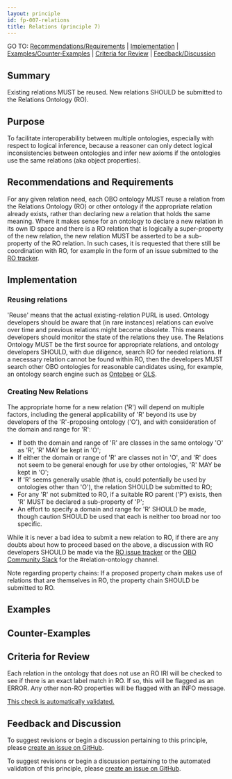 ```yaml
---
layout: principle
id: fp-007-relations
title: Relations (principle 7)
---
```

GO TO: [Recommendations/Requirements](#recommendations-and-requirements) &#124; [Implementation](#implementation) &#124; [Examples/Counter&#8209;Examples](#examples) &#124; [Criteria&nbsp;for&nbsp;Review](#criteria-for-review) &#124; [Feedback/Discussion](#feedback-and-discussion)

## Summary

Existing relations MUST be reused. New relations SHOULD be submitted to the Relations Ontology (RO).

## Purpose

To facilitate interoperability between multiple ontologies, especially with respect to logical inference, because a reasoner can only detect logical inconsistencies between ontologies and infer new axioms if the ontologies use the same relations (aka object properties).

## Recommendations and Requirements

For any given relation need, each OBO ontology MUST reuse a relation from the Relations Ontology (RO) or other ontology if the appropriate relation already exists,
rather than declaring new a relation that holds the same meaning. Where it makes sense for an ontology to declare a new relation in
its own ID space and there is a RO relation that is logically a super-property of the new relation, the new relation MUST be asserted to be
a sub-property of the RO relation. In such cases, it is requested that there still be coordination with RO, for example in the form of an issue
submitted to the [RO tracker](https://github.com/oborel/obo-relations/issues).

## Implementation

### Reusing relations
'Reuse' means that the actual existing-relation PURL is used. Ontology developers should be aware that (in rare instances) relations can evolve over time and previous relations might become obsolete. This means developers should monitor the state of the relations they use. The Relations Ontology MUST be the first source for appropriate relations, and ontology developers SHOULD, with due diligence, search RO for needed relations. If a necessary relation cannot be found within RO, then the developers MUST search other OBO ontologies for reasonable candidates using, for example, an ontology search engine such as [Ontobee](https://ontobee.org/) or [OLS](https://www.ebi.ac.uk/ols4/).

### Creating New Relations
The appropriate home for a new relation ('R') will depend on multiple factors, including the general applicability of 'R' beyond its use by developers of the 'R'-proposing ontology ('O'), and with consideration of the domain and range for 'R':
- If both the domain and range of 'R' are classes in the same ontology 'O' as 'R', 'R' MAY be kept in 'O';
- If either the domain or range of 'R' are classes not in 'O', and 'R' does not seem to be general enough for use by other ontologies, 'R' MAY be kept in 'O';
- If 'R' seems generally usable (that is, could potentially be used by ontologies other than 'O'), the relation SHOULD be submitted to RO;
- For any 'R' not submitted to RO, if a suitable RO parent ('P') exists, then 'R' MUST be declared a sub-property of 'P';
- An effort to specify a domain and range for 'R' SHOULD be made, though caution SHOULD be used that each is neither too broad nor too specific.

While it is never a bad idea to submit a new relation to RO, if there are any doubts about how to proceed based on the above, a discussion with RO developers SHOULD be made via the [RO issue tracker](https://github.com/oborel/obo-relations/issues) or the [OBO Community  Slack](https://obo-communitygroup.slack.com) for the #relation-ontology channel.

Note regarding property chains: If a proposed property chain makes use of relations that are themselves in RO, the property chain SHOULD be submitted to RO.

## Examples

## Counter-Examples

## Criteria for Review

Each relation in the ontology that does not use an RO IRI will be checked to see if there is an exact label match in RO. If so, this will be flagged as an ERROR. Any other non-RO properties will be flagged with an INFO message.

[This check is automatically validated.](checks/fp_007)

## Feedback and Discussion

To suggest revisions or begin a discussion pertaining to this principle, please [create an issue on GitHub](https://github.com/OBOFoundry/OBOFoundry.github.io/issues/new?labels=attn%3A+Editorial+WG,principles&title=Principle+%237+%22Relations%22+%3CENTER+ISSUE+TITLE%3E).

To suggest revisions or begin a discussion pertaining to the automated validation of this principle, please [create an issue on GitHub](https://github.com/OBOFoundry/OBOFoundry.github.io/issues/new?labels=attn%3A+Technical+WG,automated+validation+of+principles&title=Principle+%237+%22Relations%22+-+automated+validation+%3CENTER+ISSUE+TITLE%3E).
